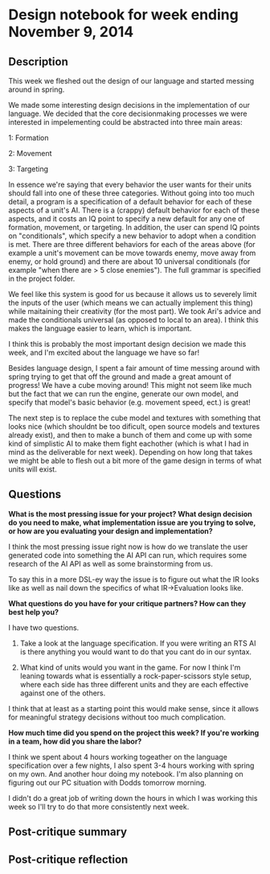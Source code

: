 # Design notebook for week ending November 9, 2014

## Description

This week we fleshed out the design of our language and started messing around
in spring. 

We made some interesting design decisions in the implementation of our language.
We decided that the core decisionmaking processes we were interested in impelementing
could be abstracted into three main areas:

  1: Formation
  
  2: Movement
  
  3: Targeting

In essence we're saying that every behavior the user wants for their units should
fall into one of these three categories. Without going into too much detail, 
a program is a specification of a default behavior for each of these aspects of a unit's
AI. There is a (crappy) default behavior for each of these aspects, and it costs
an IQ point to specify a new default for any one of formation, movement, or targeting.
In addition, the user can spend IQ points on "conditionals", which specify a new
behavior to adopt when a condition is met. There are three different behaviors
for each of the areas above (for example a unit's movement can be move towards enemy,
move away from enemy, or hold ground) and there are about 10 universal conditionals 
(for example "when there are > 5 close enemies"). The full grammar is specified in 
the project folder. 

We feel like this system is good for us because it allows us to severely limit the
inputs of the user (which means we can actually implement this thing) 
while maitaining their creativity (for the most part). We took Ari's advice and
made the conditionals universal (as opposed to local to an area). I think this 
makes the language easier to learn, which is important. 

I think this is probably the most important design decision we made this week, 
and I'm excited about the language we have so far!

Besides language design, I spent a fair amount of time messing around with spring
trying to get that off the ground and made a great amount of progress! We have a 
cube moving around! This might not seem like much but the fact that we can run 
the engine, generate our own model, and specify that model's basic behavior (e.g. 
movement speed, ect.) is great!



The next step is to replace the cube model and textures with something that looks
nice (which shouldnt be too dificult, open source models and textures already exist),
and then to make a bunch of them and come up with some kind of simplistic AI to
make them fight eachother (which is what I had in mind as the deliverable for
next week). Depending on how long that takes we might be able to flesh
out a bit more of the game design in terms of what units will exist. 

## Questions

**What is the most pressing issue for your project? What design decision do
you need to make, what implementation issue are you trying to solve, or how
are you evaluating your design and implementation?**

I think the most pressing issue right now is how do we translate the user
generated code into something the AI API can run, which requires some research
of the AI API as well as some brainstorming from us. 

To say this in a more DSL-ey way the issue is to figure out what the IR looks
like as well as nail down the specifics of what IR->Evaluation looks like.

**What questions do you have for your critique partners? How can they best help
you?**

I have two questions. 

1. Take a look at the language specification. If you were writing an RTS AI is there
anything you would want to do that you cant do in our syntax.

2. What kind of units would you want in the game. For now I think I'm leaning towards
what is essentially a rock-paper-scissors style setup, where each side has three 
different units and they are each effective against one of the others. 

I think that at least as a starting point this would make sense, since it allows
for meaningful strategy decisions without too much complication.

**How much time did you spend on the project this week? If you're working in a
team, how did you share the labor?**

I think we spent about 4 hours working togeather on the language specification 
over a few nights, I also spent 3-4 hours working with spring on my own. And another
hour doing my notebook. I'm also planning on figuring out our PC situation with Dodds 
tomorrow morning. 

I didn't do a great job of writing down the hours in which I was working this week so
I'll try to do that more consistently next week. 
## Post-critique summary

## Post-critique reflection
